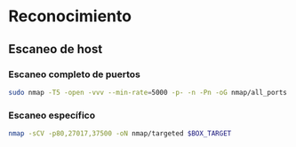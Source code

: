 # Reconocimiento

## Escaneo de host

### Escaneo completo de puertos

```bash
sudo nmap -T5 -open -vvv --min-rate=5000 -p- -n -Pn -oG nmap/all_ports $BOX_TARGET

```

### Escaneo específico

```bash
nmap -sCV -p80,27017,37500 -oN nmap/targeted $BOX_TARGET

```